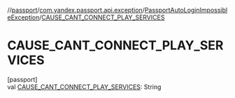 //[passport](../../../index.md)/[com.yandex.passport.api.exception](../index.md)/[PassportAutoLoginImpossibleException](index.md)/[CAUSE_CANT_CONNECT_PLAY_SERVICES](-c-a-u-s-e_-c-a-n-t_-c-o-n-n-e-c-t_-p-l-a-y_-s-e-r-v-i-c-e-s.md)

# CAUSE_CANT_CONNECT_PLAY_SERVICES

[passport]\
val [CAUSE_CANT_CONNECT_PLAY_SERVICES](-c-a-u-s-e_-c-a-n-t_-c-o-n-n-e-c-t_-p-l-a-y_-s-e-r-v-i-c-e-s.md): String
